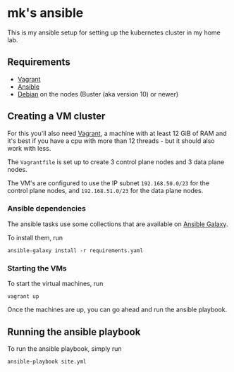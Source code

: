 # mk's ansible

This is my ansible setup for setting up the kubernetes cluster in my home lab.

## Requirements

* [Vagrant]
* [Ansible]
* [Debian] on the nodes (Buster (aka version 10) or newer)

## Creating a VM cluster

For this you'll also need [Vagrant], a machine with at least 12 GiB of RAM and
it's best if you have a cpu with more than 12 threads - but it should also work
with less.

The `Vagrantfile` is set up to create 3 control plane nodes and 3 data plane
nodes.

The VM's are configured to use the IP subnet `192.168.50.0/23` for the control
plane nodes, and `192.168.51.0/23` for the data plane nodes.

### Ansible dependencies

The ansible tasks use some collections that are available on [Ansible Galaxy].

To install them, run

`ansible-galaxy install -r requirements.yaml`

### Starting the VMs

To start the virtual machines, run

`vagrant up`

Once the machines are up, you can go ahead and run the ansible playbook.

## Running the ansible playbook

To run the ansible playbook, simply run

`ansible-playbook site.yml`

[ansible]: https://ansible.com/
[ansible galaxy]: https://galaxy.ansible.com/
[debian]: https://www.debian.org
[vagrant]: https://www.vagrantup.com/
